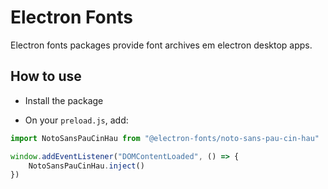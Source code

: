 # Electron Fonts

Electron fonts packages provide font archives em electron desktop apps.

## How to use

* Install the package

* On your `preload.js`, add:

```ts
import NotoSansPauCinHau from "@electron-fonts/noto-sans-pau-cin-hau"

window.addEventListener("DOMContentLoaded", () => {
    NotoSansPauCinHau.inject()
})
```